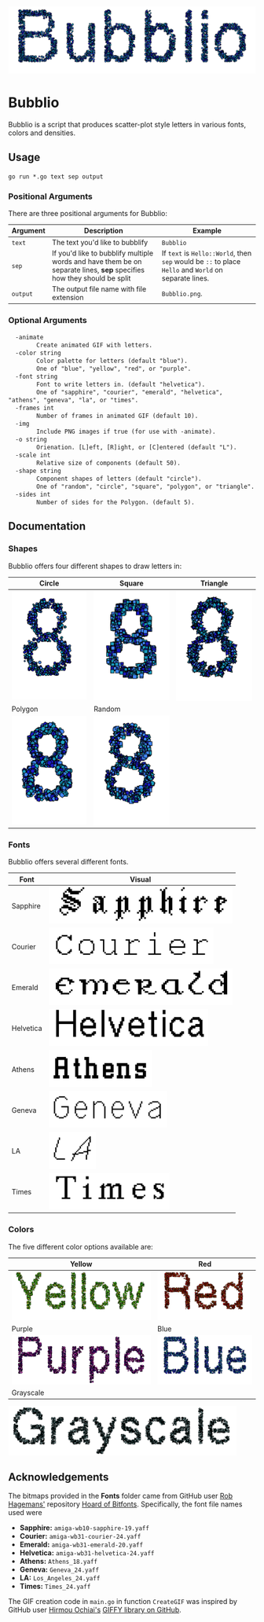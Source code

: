 <p align="center">
    <img src="Documentation/bubblio.gif" alt="Bubblio Header GIF">
</p>

# Bubblio

Bubblio is a script that produces scatter-plot style letters in various fonts, colors and densities.

## Usage

```
go run *.go text sep output
```

### Positional Arguments

There are three positional arguments for Bubblio:

Argument | Description | Example
--- | --- | ---
`text` | The text you'd like to bubblify | `Bubblio`
`sep` | If you'd like to bubblify multiple words and have them be on separate lines, **sep** specifies how they should be split | If `text` is `Hello::World`, then `sep` would be `::` to place `Hello` and `World` on separate lines.
`output` | The output file name with file extension | `Bubblio.png`.

### Optional Arguments

```
  -animate
        Create animated GIF with letters.
  -color string
        Color palette for letters (default "blue").
        One of "blue", "yellow", "red", or "purple".
  -font string
        Font to write letters in. (default "helvetica").
        One of "sapphire", "courier", "emerald", "helvetica", "athens", "geneva", "la", or "times".
  -frames int
        Number of frames in animated GIF (default 10).
  -img
        Include PNG images if true (for use with -animate).
  -o string
        Orienation. [L]eft, [R]ight, or [C]entered (default "L").
  -scale int
        Relative size of components (default 50).
  -shape string
        Component shapes of letters (default "circle").
        One of "random", "circle", "square", "polygon", or "triangle".
  -sides int
        Number of sides for the Polygon. (default 5).
```

## Documentation

### Shapes

Bubblio offers four different shapes to draw letters in:

Circle | Square | Triangle
--- | --- | ---
<img src="Documentation/8circle.png" alt="Circle"> | <img src="Documentation/8square.png" alt="Square"> | <img src="Documentation/8triangle.png" alt="Triangle">
Polygon | Random |
<img src="Documentation/8polygon.png" alt="Polygon"> | <img src="Documentation/8rand.png" alt="Random">

### Fonts

Bubblio offers several different fonts.

Font | Visual
--- | ---
Sapphire | <img src="Documentation/sapphire.png" height=75 alt="Sapphire">
Courier | <img src="Documentation/courier.png" height=75 alt="Courier">
Emerald | <img src="Documentation/emerald.png" height=75 alt="Emerald">
Helvetica | <img src="Documentation/helvetica.png" height=75 alt="Helvetica">
Athens | <img src="Documentation/athens.png" height=75 alt="Athens">
Geneva | <img src="Documentation/Geneva.png" height=75 alt="Geneva">
LA | <img src="Documentation/la.png" height=75 alt="LA">
Times | <img src="Documentation/times.png" height=75 alt="Times">

### Colors

The five different color options available are:

Yellow | Red
--- | ---
<img src="Documentation/yellow.png" height=100 alt="Yellow"> | <img src="Documentation/red.png" height=100 alt="red">
Purple | Blue
<img src="Documentation/purple.png" height=100 alt="Purple"> | <img src="Documentation/blue.png" height=100 alt="Blue">
Grayscale |
<img src="Documentation/grayscale.png" height=100 alt="Grayscale">


## Acknowledgements

The bitmaps provided in the **Fonts** folder came from GitHub user [Rob Hagemans'](https://github.com/robhagemans) repository [Hoard of Bitfonts](https://github.com/robhagemans/hoard-of-bitfonts). Specifically, the font file names used were

* **Sapphire:** `amiga-wb10-sapphire-19.yaff`
* **Courier:** `amiga-wb31-courier-24.yaff`
* **Emerald:** `amiga-wb31-emerald-20.yaff`
* **Helvetica:** `amiga-wb31-helvetica-24.yaff`
* **Athens:** `Athens_18.yaff`
* **Geneva:** `Geneva_24.yaff`
* **LA:** `Los_Angeles_24.yaff`
* **Times:** `Times_24.yaff`

The GIF creation code in `main.go` in function `CreateGIF` was inspired by GitHub user [Hirmou Ochiai's](https://github.com/otiai10) [GIFFY library on GitHub](https://github.com/otiai10/giffy).